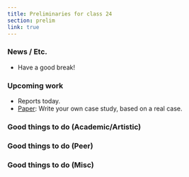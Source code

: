 ```yaml
---
title: Preliminaries for class 24
section: prelim
link: true
---
```

### News / Etc.

* Have a good break!

### Upcoming work

* Reports today.
* [Paper](../assignments/paper): Write your own case study, based on a 
  real case.

### Good things to do (Academic/Artistic)

### Good things to do (Peer)

### Good things to do (Misc)


